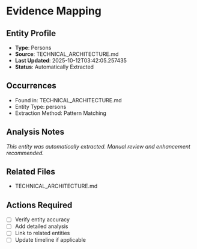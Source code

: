# Evidence Mapping

## Entity Profile
- **Type**: Persons
- **Source**: TECHNICAL_ARCHITECTURE.md
- **Last Updated**: 2025-10-12T03:42:05.257435
- **Status**: Automatically Extracted

## Occurrences
- Found in: TECHNICAL_ARCHITECTURE.md
- Entity Type: persons
- Extraction Method: Pattern Matching

## Analysis Notes
*This entity was automatically extracted. Manual review and enhancement recommended.*

## Related Files
- TECHNICAL_ARCHITECTURE.md

## Actions Required
- [ ] Verify entity accuracy
- [ ] Add detailed analysis
- [ ] Link to related entities
- [ ] Update timeline if applicable
